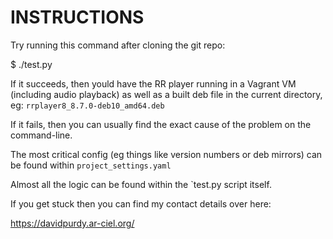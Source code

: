 # INSTRUCTIONS

Try running this command after cloning the git repo:

 $ ./test.py

If it succeeds, then yould have the RR player running in a Vagrant VM (including audio playback) as well as a built deb file in the current directory, eg: `rrplayer8_8.7.0-deb10_amd64.deb `

If it fails, then you can usually find the exact cause of the problem on the command-line.

The most critical config (eg things like version numbers or deb mirrors) can be found within `project_settings.yaml`

Almost all the logic can be  found within the `test.py script itself.

If you get stuck then you can find my contact details over here:

https://davidpurdy.ar-ciel.org/
